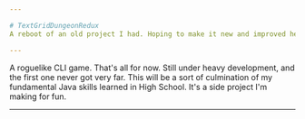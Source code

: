 ```yaml
---

# TextGridDungeonRedux
A reboot of an old project I had. Hoping to make it new and improved here.

---
```

A roguelike CLI game. That's all for now. Still under heavy development, and the first one never got very far.
This will be a sort of culmination of my fundamental Java skills learned in High School.
It's a side project I'm making for fun.

---
